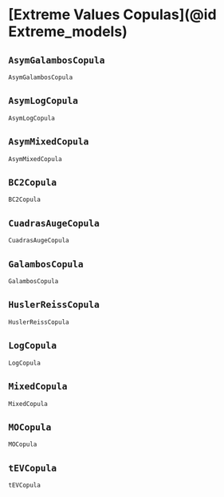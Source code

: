 # [Extreme Values Copulas](@id Extreme_models)

## `AsymGalambosCopula`
```@docs
AsymGalambosCopula
```

## `AsymLogCopula`
```@docs
AsymLogCopula
```

## `AsymMixedCopula`
```@docs
AsymMixedCopula
```

## `BC2Copula`
```@docs
BC2Copula
```

## `CuadrasAugeCopula`
```@docs
CuadrasAugeCopula
```

## `GalambosCopula`
```@docs
GalambosCopula
```

## `HuslerReissCopula`
```@docs
HuslerReissCopula
```

## `LogCopula`
```@docs
LogCopula
```

## `MixedCopula`
```@docs
MixedCopula
```

## `MOCopula`
```@docs
MOCopula
```

## `tEVCopula`
```@docs
tEVCopula
```